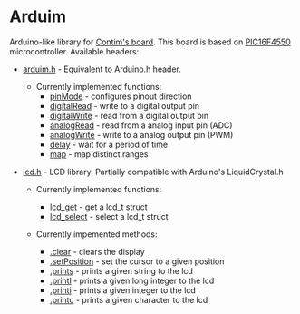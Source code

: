 # Arduim
Arduino-like library for [Contim's board](https://sites.google.com/a/contim.eng.br/sccs2012/material-pic/Manual%20KIT%20PIC18F4550.pdf?attredirects=0 "Manual.pdf"). This board is based on [PIC16F4550](https://ww1.microchip.com/downloads/en/devicedoc/39632e.pdf "Datasheet") microcontroller. Available headers:
- [arduim.h](include/arduim.h "header file") - Equivalent to Arduino.h header.
  - Currently implemented functions:
    - [pinMode](src/arduim.c "source file") - configures pinout direction
    - [digitalRead](src/arduim.c "source file") - write to a digital output pin
    - [digitalWrite](src/arduim.c "source file") - read from a digital output pin
    - [analogRead](src/arduim.c "source file") - read from a analog input pin (ADC)
    - [analogWrite](src/arduim.c "source file") - write to a analog output pin (PWM)
    - [delay](src/arduim.c "source file") - wait for a period of time
    - [map](src/arduim.c "source file") - map distinct ranges
  
- [lcd.h](include/arduim.h "header file") - LCD library. Partially compatible with Arduino's LiquidCrystal.h
  - Currently implemented functions:
    - [lcd_get](src/lcd.c "source file") - get a lcd_t struct
    - [lcd_select](src/lcd.c "source file") - select a lcd_t struct
  
  - Currently impemented methods:
    - [.clear](src/lcd.c "source file") - clears the display
    - [.setPosition](src/lcd.c "source file") - set the cursor to a given position
    - [.prints](src/lcd.c "source file") - prints a given string to the lcd
    - [.printl](src/lcd.c "source file") - prints a given long integer to the lcd
    - [.printi](src/lcd.c "source file") - prints a given integer to the lcd
    - [.printc](src/lcd.c "source file") - prints a given character to the lcd
